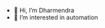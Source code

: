 - 👋 Hi, I’m Dharmendra
- 👀 I’m interested in automation

<!---
DYadavD/DYadavD is a ✨ special ✨ repository because its `README.md` (this file) appears on your GitHub profile.
You can click the Preview link to take a look at your changes.
--->
